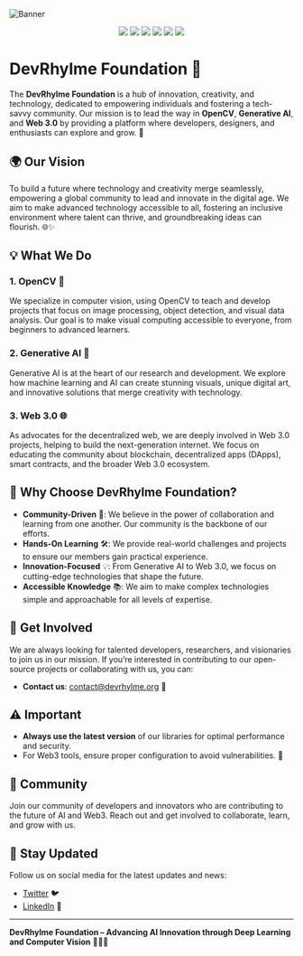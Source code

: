 ![Banner](https://github.com/user-attachments/assets/c3a578f4-5f94-4307-be0d-bd2295645375)

<p align="center"> 
  <a href="mailto:contact@devrhylme.org"><img src="https://img.shields.io/badge/Gmail-D14836?style=for-the-badge&logo=gmail&logoColor=white" /></a>
  <a href="https://www.linkedin.com/company/devrhylme-foundation/"><img src="https://img.shields.io/badge/LinkedIn-0077B5?style=for-the-badge&logo=linkedin&logoColor=white" /></a>
  <a href="https://www.instagram.com/devrhylme1"><img src="https://img.shields.io/badge/Instagram-E4405F?style=for-the-badge&logo=instagram&logoColor=white" /></a>
  <a href="https://discord.gg/xjwZzGKDVR"><img src="https://img.shields.io/badge/Discord-%235865F2.svg?style=for-the-badge&logo=discord&logoColor=white" /></a>
  <a href="https://substack.com/@devrhylmenewsletter"><img src="https://img.shields.io/badge/Substack-FF6719?style=for-the-badge&logo=substack&logoColor=fff" /></a>
</a>
  <a href="https://x.com/Devrhylme1"><img src="https://img.shields.io/badge/X-000000?style=for-the-badge&logo=x&logoColor=white" /></a>
</p>

# DevRhylme Foundation 🌟

The **DevRhylme Foundation** is a hub of innovation, creativity, and technology, dedicated to empowering individuals and fostering a tech-savvy community. Our mission is to lead the way in **OpenCV**, **Generative AI**, and **Web 3.0** by providing a platform where developers, designers, and enthusiasts can explore and grow. 🚀

## 🌍 Our Vision

To build a future where technology and creativity merge seamlessly, empowering a global community to lead and innovate in the digital age. We aim to make advanced technology accessible to all, fostering an inclusive environment where talent can thrive, and groundbreaking ideas can flourish. 🌐✨

## 💡 What We Do

### 1. **OpenCV** 📸
We specialize in computer vision, using OpenCV to teach and develop projects that focus on image processing, object detection, and visual data analysis. Our goal is to make visual computing accessible to everyone, from beginners to advanced learners.

### 2. **Generative AI** 🤖
Generative AI is at the heart of our research and development. We explore how machine learning and AI can create stunning visuals, unique digital art, and innovative solutions that merge creativity with technology.

### 3. **Web 3.0** 🌐
As advocates for the decentralized web, we are deeply involved in Web 3.0 projects, helping to build the next-generation internet. We focus on educating the community about blockchain, decentralized apps (DApps), smart contracts, and the broader Web 3.0 ecosystem.

## 🎯 Why Choose DevRhylme Foundation?

- **Community-Driven** 🤝: We believe in the power of collaboration and learning from one another. Our community is the backbone of our efforts.
- **Hands-On Learning** 🛠️: We provide real-world challenges and projects to ensure our members gain practical experience.
- **Innovation-Focused** 💡: From Generative AI to Web 3.0, we focus on cutting-edge technologies that shape the future.
- **Accessible Knowledge** 📚: We aim to make complex technologies simple and approachable for all levels of expertise.

## 🔗 Get Involved

We are always looking for talented developers, researchers, and visionaries to join us in our mission. If you’re interested in contributing to our open-source projects or collaborating with us, you can:

- **Contact us**: contact@devrhylme.org 📧

## ⚠️ Important

- **Always use the latest version** of our libraries for optimal performance and security.
- For Web3 tools, ensure proper configuration to avoid vulnerabilities. 🔐

## 💬 Community

Join our community of developers and innovators who are contributing to the future of AI and Web3. Reach out and get involved to collaborate, learn, and grow with us.

## 📢 Stay Updated

Follow us on social media for the latest updates and news:
- [Twitter](https://twitter.com/devrhylme1) 🐦
- [LinkedIn](https://www.linkedin.com/company/devrhylme) 💼
---

**DevRhylme Foundation – Advancing AI Innovation through Deep Learning and Computer Vision** 🌟🌐🚀
